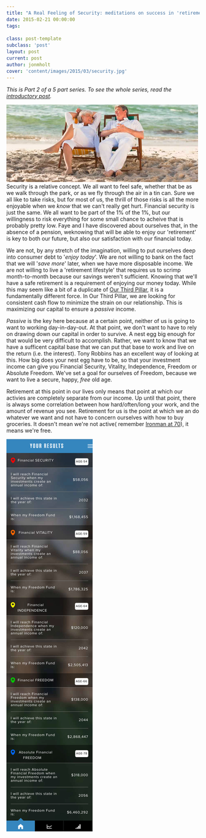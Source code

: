 ```yaml
---
title: "A Real Feeling of Security: meditations on success in 'retirement'"
date: 2015-02-21 00:00:00 
tags: 

class: post-template
subclass: 'post'
layout: post
current: post
author: jonmholt
cover: 'content/images/2015/03/security.jpg'
---
```

*This is Part 2 of a 5 part series.  To see the whole series, read the [introductory post](/five-meditations).*

![](/content/images/2015/02/Security.jpg)
Security is a relative concept.  We all want to feel safe, whether that be as we walk through the park, or as we fly through the air in a tin can.  Sure we all like to take risks, but for most of us, the thrill of those risks is all the more enjoyable when we *know* that we can't really get hurt.  Financial security is just the same. We all want to be part of the 1% of the 1%, but our willingness to risk everything for some small chance to acheive that is probably pretty low.  Faye and I have discovered about ourselves that, in the absence of a pension, weknowing that will be able to enjoy our 'retirement' is key to both our future, but also our satisfaction with our financial today.

We are not, by any stretch of the imagination, willing to put ourselves deep into consumer debt to '*enjoy today*'.  We are not willing to bank on the fact that we will '*save more*' later, when we have more disposable income.  We are not willing to live a 'retirement lifestyle' that requires us to scrimp month-to-month because our savings weren't sufficient.  Knowing that we'll have a safe retirement is a requirement of enjoying our money today.  While this may seem like a bit of a duplicate of [Our Third Pillar](/our-third-pillar), it is a fundamentally different force.  In Our Third Pillar, we are looking for consistent cash flow to minimize the strain on our relationship.  This is maximizing our capital to ensure a *passive* income.

*Passive* is the key here because at a certain point, neither of us is going to want to working day-in-day-out.  At that point, we don't want to have to rely on drawing down our capital in order to survive.  A nest egg big enough for that would be very difficult to accomplish.  Rather, we want to know that we have a sufficent capital base that we can put that base to work and live on the return (i.e. the interest).  Tony Robbins has an excellent way of looking at this.  How big does your nest egg have to be, so that your investment income can give you Financial Security, Vitality, Independence, Freedom or Absolute Freedom.  We've set a goal for ourselves of Freedom, because we want to live a secure, happy, *free* old age.

Retirement at this point in our lives only means that point at which our activies are completely separate from our income.  Up until that point, there is always some correlation between how hard/often/long your work, and the amount of revenue you see.  Retirement for us is the point at which we an do whatever we want and not have to concern ourselves with how to buy groceries.  It doesn't mean we're not active( remember [Ironman at 70](/our-third-pillar)), it means we're free.

![](/content/images/2015/02/Master-the-game.jpg)
